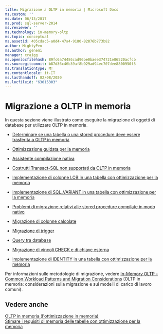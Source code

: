 ```yaml
---
title: Migrazione a OLTP in memoria | Microsoft Docs
ms.custom: ''
ms.date: 06/13/2017
ms.prod: sql-server-2014
ms.reviewer: ''
ms.technology: in-memory-oltp
ms.topic: conceptual
ms.assetid: 405cdac5-a0d4-47a4-9180-82876b773b82
author: MightyPen
ms.author: genemi
manager: craigg
ms.openlocfilehash: 89fc6a74486cad96be0baee374721e06520acfcb
ms.sourcegitcommit: b87d36c46b39af8b929ad94ec707dee8800950f5
ms.translationtype: MT
ms.contentlocale: it-IT
ms.lasthandoff: 02/08/2020
ms.locfileid: "63015303"
---
```

# <a name="migrating-to-in-memory-oltp"></a>Migrazione a OLTP in memoria
  In questa sezione viene illustrato come eseguire la migrazione di oggetti di database per utilizzare OLTP in memoria.  
  
-   [Determinare se una tabella o una stored procedure deve essere trasferita a OLTP in memoria](determining-if-a-table-or-stored-procedure-should-be-ported-to-in-memory-oltp.md)  
  
-   [Ottimizzazione guidata per la memoria](memory-optimization-advisor.md)  
  
-   [Assistente compilazione nativa](native-compilation-advisor.md)  
  
-   [Costrutti Transact-SQL non supportati da OLTP in memoria](transact-sql-constructs-not-supported-by-in-memory-oltp.md)  
  
-   [Implementazione di colonne LOB in una tabella con ottimizzazione per la memoria](../../database-engine/implementing-lob-columns-in-a-memory-optimized-table.md)  
  
-   [Implementazione di SQL_VARIANT in una tabella con ottimizzazione per la memoria](implementing-sql-variant-in-a-memory-optimized-table.md)  
  
-   [Problemi di migrazione relativi alle stored procedure compilate in modo nativo](migration-issues-for-natively-compiled-stored-procedures.md)  
  
-   [Migrazione di colonne calcolate](migrating-computed-columns.md)  
  
-   [Migrazione di trigger](migrating-triggers.md)  
  
-   [Query tra database](cross-database-queries.md)  
  
-   [Migrazione di vincoli CHECK e di chiave esterna](../../database-engine/migrating-check-and-foreign-key-constraints.md)  
  
-   [Implementazione di IDENTITY in una tabella con ottimizzazione per la memoria](implementing-identity-in-a-memory-optimized-table.md)  
  
 Per informazioni sulle metodologie di migrazione, vedere [In-Memory OLTP - Common Workload Patterns and Migration Considerations](https://msdn.microsoft.com/library/dn673538.aspx) (OLTP in memoria: considerazioni sulla migrazione e sui modelli di carico di lavoro comuni).  
  
## <a name="see-also"></a>Vedere anche  
 [OLTP in memoria &#40;l'ottimizzazione in memoria&#41;](in-memory-oltp-in-memory-optimization.md)   
 [Stimare i requisiti di memoria delle tabelle con ottimizzazione per la memoria](memory-optimized-tables.md)  
  
  
